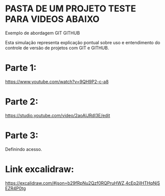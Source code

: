 # PASTA DE UM PROJETO TESTE PARA VIDEOS ABAIXO
Exemplo de abordagem GIT GITHUB

Esta simulação representa explicação pontual sobre uso e entendimento do controle de versão de projetos com GIT e GITHUB.

# Parte 1:
https://www.youtube.com/watch?v=9QH9P2-c-a8


# Parte 2:
https://studio.youtube.com/video/2aoAlJRdI3E/edit


# Parte 3:
Definindo acesso.


# Link excalidraw:
https://excalidraw.com/#json=b29fRpNu2Qzf0RQPruHWZ,4cEp2jIHTHqNjSEZR4P0tg
